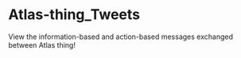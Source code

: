 # Atlas-thing_Tweets
View the information-based and action-based messages exchanged between Atlas thing!
